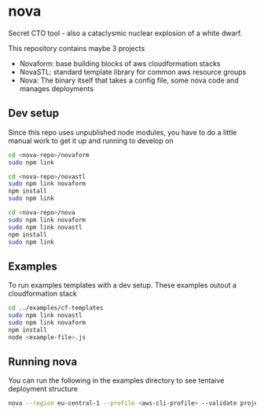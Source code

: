 nova
====

Secret CTO tool - also a cataclysmic nuclear explosion of a white dwarf.

This repository contains maybe 3 projects

- Novaform: base building blocks of aws cloudformation stacks
- NovaSTL: standard template library for common aws resource groups
- Nova: The binary itself that takes a config file, some nova code and manages deployments

## Dev setup

Since this repo uses unpublished node modules, you have to do a little manual work to get it up and running to develop on

```bash
cd <nova-repo>/novaform
sudo npm link

cd <nova-repo>/novastl
sudo npm link novaform
npm install
sudo npm link

cd <nova-repo>/nova
sudo npm link novaform
sudo npm link novastl
npm install
sudo npm link
```

## Examples

To run examples templates with a dev setup. These examples outout a cloudformation stack
```bash
cd ../examples/cf-templates
sudo npm link novastl
sudo npm link novaform
npm install
node <example-file>.js
```

## Running nova

You can run the following in the examples directory to see tentaive deployment structure
```bash
nova --region eu-central-1 --profile <aws-cli-profile> --validate project1/stack1
```
